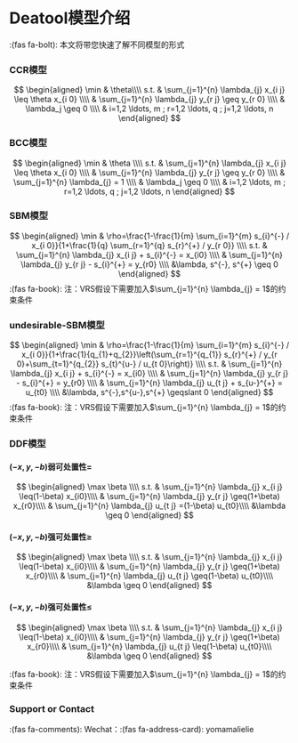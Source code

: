 # Deatool模型介绍

:(fas fa-bolt):  本文将带您快速了解不同模型的形式

### CCR模型
$$
\begin{aligned}
\min & \theta\\\\
s.t. & \sum_{j=1}^{n} \lambda_{j} x_{i j} \leq \theta x_{i 0} \\\\
& \sum_{j=1}^{n} \lambda_{j} y_{r j} \geq y_{r 0} \\\\
& \lambda_j \geq 0 \\\\
& i=1,2 \ldots, m ; r=1,2 \ldots, q ; j=1,2 \ldots, n
\end{aligned}
$$

### BCC模型
$$
\begin{aligned}
\min & \theta \\\\
s.t. & \sum_{j=1}^{n} \lambda_{j} x_{i j} \leq \theta x_{i 0} \\\\
& \sum_{j=1}^{n} \lambda_{j} y_{r j} \geq y_{r 0} \\\\
& \sum_{j=1}^{n} \lambda_{j} = 1 \\\\
& \lambda_j \geq 0 \\\\
& i=1,2 \ldots, m ; r=1,2 \ldots, q ; j=1,2 \ldots, n
\end{aligned}
$$

### SBM模型
$$
\begin{aligned}
\min & \rho=\frac{1-\frac{1}{m} \sum_{i=1}^{m} s_{i}^{-} / x_{i 0}}{1+\frac{1}{q} \sum_{r=1}^{q} s_{r}^{+} / y_{r 0}} \\\\
s.t. & \sum_{j=1}^{n} \lambda_{j} x_{i j} + s_{i}^{-} = x_{i0} \\\\
& \sum_{j=1}^{n} \lambda_{j} y_{r j} - s_{i}^{+} = y_{r0} \\\\
&\lambda, s^{-}, s^{+} \geq 0
\end{aligned}
$$
:(fas fa-book):  注：VRS假设下需要加入$\sum_{j=1}^{n} \lambda_{j} = 1$的约束条件

### undesirable-SBM模型
$$
\begin{aligned}
\min & \rho=\frac{1-\frac{1}{m} \sum_{i=1}^{m} s_{i}^{-} / x_{i 0}}{1+\frac{1}{q_{1}+q_{2}}\left(\sum_{r=1}^{q_{1}} s_{r}^{+} / y_{r 0}+\sum_{t=1}^{q_{2}} s_{t}^{u-} / u_{t 0}\right)} \\\\
s.t. & \sum_{j=1}^{n} \lambda_{j} x_{i j} + s_{i}^{-} = x_{i0} \\\\
& \sum_{j=1}^{n} \lambda_{j} y_{r j} - s_{i}^{+} = y_{r0} \\\\
& \sum_{j=1}^{n} \lambda_{j} u_{t j} + s_{u-}^{+} = u_{t0} \\\\
&\lambda, s^{-},s^{u-},s^{+} \geqslant 0
\end{aligned}
$$
:(fas fa-book):  注：VRS假设下需要加入$\sum_{j=1}^{n} \lambda_{j} = 1$的约束条件

### DDF模型
#### $(-x,y,-b)$弱可处置性$=$
$$
\begin{aligned}
\max \beta \\\\
s.t. & \sum_{j=1}^{n} \lambda_{j} x_{i j} \leq(1-\beta) x_{i0}\\\\
& \sum_{j=1}^{n} \lambda_{j} y_{r j} \geq(1+\beta) x_{r0}\\\\
& \sum_{j=1}^{n} \lambda_{j} u_{t j} =(1-\beta) u_{t0}\\\\
&\lambda \geq 0
\end{aligned}
$$
#### $(-x,y,-b)$强可处置性$\geq$
$$
\begin{aligned}
\max \beta \\\\
s.t. & \sum_{j=1}^{n} \lambda_{j} x_{i j} \leq(1-\beta) x_{i0}\\\\
& \sum_{j=1}^{n} \lambda_{j} y_{r j} \geq(1+\beta) x_{r0}\\\\
& \sum_{j=1}^{n} \lambda_{j} u_{t j} \geq(1-\beta) u_{t0}\\\\
&\lambda \geq 0
\end{aligned}
$$
#### $(-x,y,-b)$强可处置性$\leq$
$$
\begin{aligned}
\max \beta \\\\
s.t. & \sum_{j=1}^{n} \lambda_{j} x_{i j} \leq(1-\beta) x_{i0}\\\\
& \sum_{j=1}^{n} \lambda_{j} y_{r j} \geq(1+\beta) x_{r0}\\\\
& \sum_{j=1}^{n} \lambda_{j} u_{t j} \leq(1-\beta) u_{t0}\\\\
&\lambda \geq 0
\end{aligned}
$$

:(fas fa-book):  注：VRS假设下需要加入$\sum_{j=1}^{n} \lambda_{j} = 1$的约束条件

### Support or Contact
:(fas fa-comments): Wechat：:(fas fa-address-card): yomamalielie
